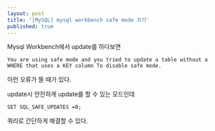 ```yaml
---
layout: post
title: '[MySQL] mysql workbench safe mode 끄기'
published: true
---
```


Mysql Workbench에서 update를 하다보면 

<pre><code>You are using safe mode and you tried to update a table without a WHERE that uses a KEY column To disable safe mode.</pre></code>

이런 오류가 뜰 때가 있다. 

update시 안전하게 update를 할 수 있는 모드인데

<pre><code>SET SQL_SAFE_UPDATES =0;</pre></code>
쿼리로 간단하게 해결할 수 있다.
